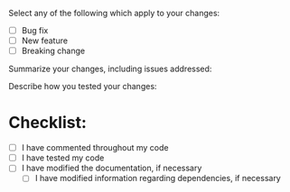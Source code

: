 Select any of the following which apply to your changes:

- [ ] Bug fix
- [ ] New feature
- [ ] Breaking change

Summarize your changes, including issues addressed:

Describe how you tested your changes:

# Checklist:

- [ ] I have commented throughout my code
- [ ] I have tested my code
- [ ] I have modified the documentation, if necessary
  - [ ] I have modified information regarding dependencies, if necessary
